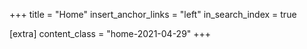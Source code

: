 +++
title = "Home"
insert_anchor_links = "left"
in_search_index = true

[extra]
content_class = "home-2021-04-29"
+++
